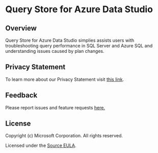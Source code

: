 # Query Store for Azure Data Studio

## Overview

Query Store for Azure Data Studio simplies assists users with troubleshooting query performance in SQL Server and Azure SQL and understanding issues caused by plan changes.

## Privacy Statement

To learn more about our Privacy Statement visit [this link](https://go.microsoft.com/fwlink/?LinkID=824704).

## Feedback

Please report issues and feature requests [here.](https://github.com/microsoft/azuredatastudio/issues)

## License

Copyright (c) Microsoft Corporation. All rights reserved.

Licensed under the [Source EULA](https://raw.githubusercontent.com/Microsoft/azuredatastudio/main/LICENSE.txt).
